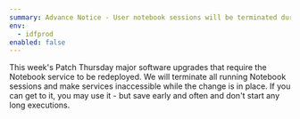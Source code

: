 ```yaml
---
summary: Advance Notice - User notebook sessions will be terminated during Patch Thursday
env:
  - idfprod
enabled: false
---
```


This week's Patch Thursday major software upgrades that require the Notebook service to be redeployed. We will terminate all running Notebook sessions and make services inaccessible while the change is in place. If you can get to it, you may use it - but save early and often and don't start any long executions.
